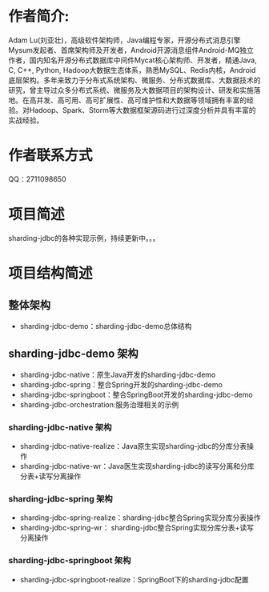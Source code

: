 # 作者简介: 
Adam Lu(刘亚壮)，高级软件架构师，Java编程专家，开源分布式消息引擎Mysum发起者、首席架构师及开发者，Android开源消息组件Android-MQ独立作者，国内知名开源分布式数据库中间件Mycat核心架构师、开发者，精通Java, C, C++, Python, Hadoop大数据生态体系，熟悉MySQL、Redis内核，Android底层架构。多年来致力于分布式系统架构、微服务、分布式数据库、大数据技术的研究，曾主导过众多分布式系统、微服务及大数据项目的架构设计、研发和实施落地。在高并发、高可用、高可扩展性、高可维护性和大数据等领域拥有丰富的经验。对Hadoop、Spark、Storm等大数据框架源码进行过深度分析并具有丰富的实战经验。

# 作者联系方式
QQ：2711098650

# 项目简述
sharding-jdbc的各种实现示例，持续更新中。。。

# 项目结构简述
## 整体架构
*	sharding-jdbc-demo：sharding-jdbc-demo总体结构

## sharding-jdbc-demo 架构
*	sharding-jdbc-native：原生Java开发的sharding-jdbc-demo
*	sharding-jdbc-spring：整合Spring开发的sharding-jdbc-demo
*	sharding-jdbc-springboot：整合SpringBoot开发的sharding-jdbc-demo
*	sharding-jdbc-orchestration:服务治理相关的示例

### sharding-jdbc-native 架构
*	sharding-jdbc-native-realize：Java原生实现sharding-jdbc的分库分表操作
*	sharding-jdbc-native-wr：Java医生实现sharding-jdbc的读写分离和分库分表+读写分离操作

###	sharding-jdbc-spring 架构
*	sharding-jdbc-spring-realize：sharding-jdbc整合Spring实现分库分表操作
*	sharding-jdbc-spring-wr： sharding-jdbc整合Spring实现分库分表+读写分离操作

### sharding-jdbc-springboot 架构
*	sharding-jdbc-springboot-realize：SpringBoot下的sharding-jdbc配置

